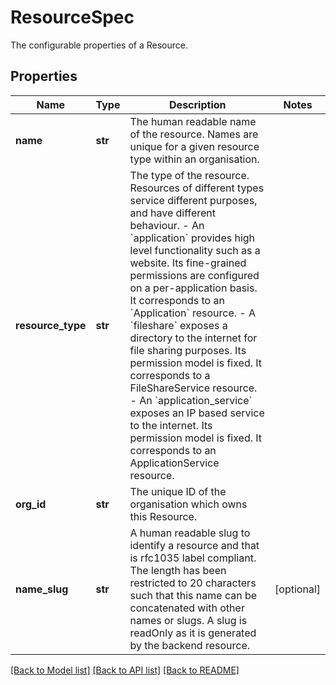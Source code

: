 # ResourceSpec

The configurable properties of a Resource. 
## Properties
Name | Type | Description | Notes
------------ | ------------- | ------------- | -------------
**name** | **str** | The human readable name of the resource. Names are unique for a given resource type within an organisation.  | 
**resource_type** | **str** | The type of the resource. Resources of different types service different purposes, and have different behaviour. - An &#x60;application&#x60; provides high level functionality such as a website. Its fine-grained   permissions are configured on a per-application basis. It corresponds to an &#x60;Application&#x60;   resource. - A &#x60;fileshare&#x60; exposes a directory to the internet for file sharing purposes. Its permission model is fixed. It corresponds to a FileShareService resource. - An &#x60;application_service&#x60; exposes an IP based service to the internet. Its permission model is fixed. It corresponds to an ApplicationService resource.  | 
**org_id** | **str** | The unique ID of the organisation which owns this Resource. | 
**name_slug** | **str** | A human readable slug to identify a resource and that is rfc1035 label compliant. The length has been restricted to 20 characters such that this name can be concatenated with other names or slugs. A slug is readOnly as it is generated by the backend resource.  | [optional] 

[[Back to Model list]](../README.md#documentation-for-models) [[Back to API list]](../README.md#documentation-for-api-endpoints) [[Back to README]](../README.md)


